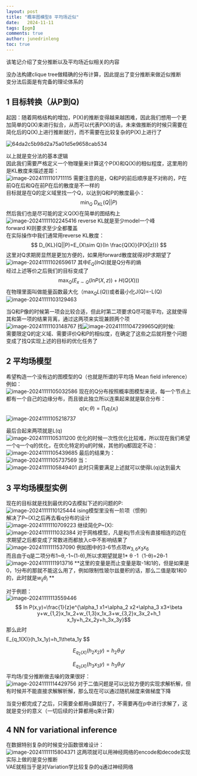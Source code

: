 ```yaml
---
layout: post
title: "概率图模型8 平均场近似"
date:   2024-11-11
tags: [pgm]
comments: true
author: junedrinleng
toc: true
---
```


该笔记介绍了变分推断以及平均场近似相关的内容  
<!-- more -->

没办法构建clique tree做精确的分布计算，因此提出了变分推断来做近似推断  
变分法后面是有完备的理论体系的  

## 1 目标转换（从P到Q)
起因：随着网格结构的增加，P(X)的推断变得越来越困难，因此我们想用一个更加简单的Q(X)来进行拟合，从而可以代表P(X)的话，未来做推断的时候只需要在简化后的Q(X)上进行推断就行，而不需要在比较复杂的P(X)上进行了  

![64da2c5b98d2a75a01d5e9658cab534](https://raw.githubusercontent.com/JuneDrinleng/JuneDrinleng.github.io/main/img/2024-11-11-PGM_8_Variational_Inference/64da2c5b98d2a75a01d5e9658cab534.jpg)

以上就是变分法的基本逻辑  
因此我们需要严格定义一个物理量来计算这个P(X)和Q(X)的相似程度，这里用的是KL散度来描述差距：  
![image-20241111101711115](https://raw.githubusercontent.com/JuneDrinleng/JuneDrinleng.github.io/main/img/2024-11-11-PGM_8_Variational_Inference/image-20241111101711115.png)
需要注意的是，Q和P的前后顺序是不对称的，P在前Q在后和Q在前P在后的散度是不一样的  
目标就是在Q的定义域里找一个Q，以达到Q和P的散度最小：  
$$
\min_Q\ D_{KL}(Q||P)
$$
然后我们也是尽可能的定义Q(X)在简单的图结构上  
![image-20241111102245416](https://raw.githubusercontent.com/JuneDrinleng/JuneDrinleng.github.io/main/img/2024-11-11-PGM_8_Variational_Inference/image-20241111102245416.png)
reverse KL就是至少model一个峰  
forward Kl则要求至少全都覆盖  
在实际操作中我们通常用reverse KL散度：  
$$
D_{KL}(Q||P)=E_{X\sim Q}(ln \frac{Q(X)}{P(X|z)})
$$
这里对Q求期房显然是更加方便的，如果用forward散度就得对P求期望了  
![image-20241111102659617](https://raw.githubusercontent.com/JuneDrinleng/JuneDrinleng.github.io/main/img/2024-11-11-PGM_8_Variational_Inference/image-20241111102659617.png)
其中$E_{Q}(lnQ)$就是Q分布的熵  
经过上述等价之后我们的目标变成了  
$$
\max_Q(E_{x \sim Q}(lnP(X,z))+H(Q(X)))
$$
在物理里面叫做能量函数最大化（$\max_Q L(Q)$)或者最小化J(Q)=-L(Q)  
![image-20241111103129463](https://raw.githubusercontent.com/JuneDrinleng/JuneDrinleng.github.io/main/img/2024-11-11-PGM_8_Variational_Inference/image-20241111103129463.png)

当Q和P像的时候第一项会比较合适，但此时第二项要求Q尽可能平均，这就使得其和第一项的结果背离，通过这两项来实现兼顾两个项
![image-20241111103148767](https://raw.githubusercontent.com/JuneDrinleng/JuneDrinleng.github.io/main/img/2024-11-11-PGM_8_Variational_Inference/image-20241111103148767.png)
找![image-20241111104729965](https://raw.githubusercontent.com/JuneDrinleng/JuneDrinleng.github.io/main/img/2024-11-11-PGM_8_Variational_Inference/image-20241111104729965-1731914123725-8.png)Q的时候:  
需要限定Q的定义域、需要评价Q和P的相似度，在确定了这些之后就将整个问题变成了找Q实现上述的目标的优化任务了  

## 2 平均场模型
希望构造一个没有边的图模型的Q（也就是所谓的平均场 Mean field inference）  
例如：  
![image-20241111105032586](https://raw.githubusercontent.com/JuneDrinleng/JuneDrinleng.github.io/main/img/2024-11-11-PGM_8_Variational_Inference/image-20241111105032586.png)
现在的Q分布按照概率图模型来说，每一个节点上都有一个自己的边缘分布，而且彼此独立所以连乘起来就是联合分布：  
$$
q(x;\theta)=\prod_i q_i(x_i)
$$
![image-20241111105218737](https://raw.githubusercontent.com/JuneDrinleng/JuneDrinleng.github.io/main/img/2024-11-11-PGM_8_Variational_Inference/image-20241111105218737.png)

最后合起来两项就是L(q)  
![image-20241111105311200](https://raw.githubusercontent.com/JuneDrinleng/JuneDrinleng.github.io/main/img/2024-11-11-PGM_8_Variational_Inference/image-20241111105311200.png)
优化的时候一次性优化比较难，所以现在我们希望一个q一个q的优化，在优化特定的q的时候，其他的q都固定不动：  
![image-20241111105439685](https://raw.githubusercontent.com/JuneDrinleng/JuneDrinleng.github.io/main/img/2024-11-11-PGM_8_Variational_Inference/image-20241111105439685.png)
最后的结果为：  
![image-20241111105737569](https://raw.githubusercontent.com/JuneDrinleng/JuneDrinleng.github.io/main/img/2024-11-11-PGM_8_Variational_Inference/image-20241111105737569.png)
当：  
![image-20241111105849401](https://raw.githubusercontent.com/JuneDrinleng/JuneDrinleng.github.io/main/img/2024-11-11-PGM_8_Variational_Inference/image-20241111105849401.png)
此时只需要满足上述就可以使得L(q)达到最大  

## 3 平均场模型实例
现在的目标就是找到最优的Q去模拟下述的问题的P:  
![image-20241111110125444](https://raw.githubusercontent.com/JuneDrinleng/JuneDrinleng.github.io/main/img/2024-11-11-PGM_8_Variational_Inference/image-20241111110125444.png)
ising模型里没有一阶项（惯例）  
解决了P~(X)之后再去看q分布的设计  
![image-20241111110709223](https://raw.githubusercontent.com/JuneDrinleng/JuneDrinleng.github.io/main/img/2024-11-11-PGM_8_Variational_Inference/image-20241111110709223.png)
继续简化P~(X):  
![image-20241111111032384](https://raw.githubusercontent.com/JuneDrinleng/JuneDrinleng.github.io/main/img/2024-11-11-PGM_8_Variational_Inference/image-20241111111032384.png)
对于网格模型，凡是和j节点没有直接相连的边在求期望之后都变成了常数进而都放入c中不影响结果了  
![image-20241111111537090](https://raw.githubusercontent.com/JuneDrinleng/JuneDrinleng.github.io/main/img/2024-11-11-PGM_8_Variational_Inference/image-20241111111537090.png)
例如图中的3-6节点项$w_{3,6}x_3x_6$   
而且由于q是二项分布1~θ,-1~(1-θ),所以求期望就是1* θ -1（1-θ)=2θ-1  
![image-20241111111913716](https://raw.githubusercontent.com/JuneDrinleng/JuneDrinleng.github.io/main/img/2024-11-11-PGM_8_Variational_Inference/image-20241111111913716.png)
**这里的变量是而止变量是取-1和1的，但是如果是0，1分布的那就不能这么用了，例如限制性玻尔兹曼积的话，那么二值是取1和0的，此时就是$w_{ij}\theta_i$ ** 

对于例题：  
![image-20241111113559446](https://raw.githubusercontent.com/JuneDrinleng/JuneDrinleng.github.io/main/img/2024-11-11-PGM_8_Variational_Inference/image-20241111113559446.png)
$$
ln P(x,y)=\frac{1}{z}e^{\alpha_1 x1+\alpha_2 x2+\alpha_3 x3+\beta y+w_{1,2}x_1x_2+w_{1,3}x_1x_3+w_{3,2}x_3x_2+h_1
x_1y+h_2x_2y+h_3x_3y}$$
那么此时
$$
$$
E_{q_1(X)}(h_1x_1y)=h_1\theta_1y 
$$

$$
E_{q_2(X)}(h_2x_2y)=h_2\theta_1y
$$


$$
E_{q_3(X)}(h_3x_3y)=h_3\theta_1y 
$$
平均场/变分推断做去噪的效果很好：  
![image-20241111114429756](https://raw.githubusercontent.com/JuneDrinleng/JuneDrinleng.github.io/main/img/2024-11-11-PGM_8_Variational_Inference/image-20241111114429756.png)
对于二值问题是可以比较方便的实现求解析解，但有时候并不能直接求解解析解，那么现在可以通过随机梯度来做梯度下降    

当变分都完成了之后，只需要全都用q算就行了，不需要再在p中进行求解了，这就是变分的意义（一切后续的计算都用q来计算）    
## 4 NN for variational inference
在数据特别复杂的时候变分函数很难设计：  
![image-20241111115804371](https://raw.githubusercontent.com/JuneDrinleng/JuneDrinleng.github.io/main/img/2024-11-11-PGM_8_Variational_Inference/image-20241111115804371.png)
这两项就可以用神经网络的encode和decode实现  
实际上做的是变分推断  
VAE就相当于是对Variation学比较复杂的q通过神经网络   













